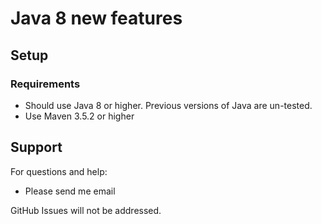 # Java 8 new features


## Setup
### Requirements
* Should use Java 8 or higher. Previous versions of Java are un-tested.
* Use Maven 3.5.2 or higher

## Support
For questions and help:
* Please send me email

GitHub Issues will not be addressed.
